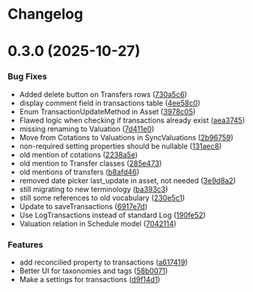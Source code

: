 # Changelog

# 0.3.0 (2025-10-27)


### Bug Fixes

* Added delete button on Transfers rows ([730a5c6](https://github.com/apollocatdev/patrimeo/commit/730a5c6f44db19df07b9ac902444a90b0abb2ea8))
* display comment field in transactions table ([4ee58c0](https://github.com/apollocatdev/patrimeo/commit/4ee58c0ffb866f74aab297f7e44852f309c5ebe0))
* Enum TransactionUpdateMethod in Asset ([3978c05](https://github.com/apollocatdev/patrimeo/commit/3978c055f6e6025f2ec042fe5c410db68aa67da4))
* Flawed logic when checking if transactions already exist ([aea3745](https://github.com/apollocatdev/patrimeo/commit/aea37459e42029a325fd0d17d099f69cb918edad))
* missing renaming to Valuation ([7d411e0](https://github.com/apollocatdev/patrimeo/commit/7d411e0662fd4d5143a143ecd55c88aa74b7bf46))
* Move from Cotations to Valuations in SyncValuations ([2b96759](https://github.com/apollocatdev/patrimeo/commit/2b96759bf29843b4699f1401de16ce45c1354045))
* non-required setting properties should be nullable ([131aec8](https://github.com/apollocatdev/patrimeo/commit/131aec8409e1246b55eecbe8520f781e13ac88ee))
* old mention of cotations ([2238a5e](https://github.com/apollocatdev/patrimeo/commit/2238a5e41e6eb330f70fdfc004c3acd57a2eb5fd))
* old mention to Transfer classes ([285e473](https://github.com/apollocatdev/patrimeo/commit/285e4736b54b8c0d6e9e256b26091b214af16d82))
* old mentions of transfers ([b8afd46](https://github.com/apollocatdev/patrimeo/commit/b8afd46f63e7737bdc3d191134bf03aa7fc457f7))
* removed date picker last_update in asset, not needed ([3e9d8a2](https://github.com/apollocatdev/patrimeo/commit/3e9d8a248e4eb8674c3925a5619fd3a747617375))
* still migrating to new terminology ([ba393c3](https://github.com/apollocatdev/patrimeo/commit/ba393c3edab80bc7ed5e41e1ec527a48af2c61f8))
* still some references to old vocabulary ([230e5c1](https://github.com/apollocatdev/patrimeo/commit/230e5c1fbed93fd14747b7630ebc1d3dbc582542))
* Update to saveTransactions ([6917e7d](https://github.com/apollocatdev/patrimeo/commit/6917e7d9f19673113eb4ba3aea9a2e58d605e8d1))
* Use LogTransactions instead of standard Log ([190fe52](https://github.com/apollocatdev/patrimeo/commit/190fe5274f1b6580c5677a5d7d1f9f8212d443be))
* Valuation relation in Schedule model ([7042114](https://github.com/apollocatdev/patrimeo/commit/7042114e1eb738d55ae3c414a02e8ff476ffdd1a))


### Features

* add reconcilied property to transactions ([a617419](https://github.com/apollocatdev/patrimeo/commit/a617419e3259c9fce73f04d761b66d7a37c427ef))
* Better UI for taxonomies and tags ([58b0071](https://github.com/apollocatdev/patrimeo/commit/58b00713b06fcb622f234c40d8a92a09e6f020b0))
* Make a settings for transactions ([d9f14d1](https://github.com/apollocatdev/patrimeo/commit/d9f14d1ca4c76312006a3813a5ffdc22eb22891a))
